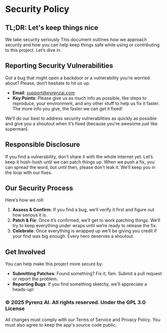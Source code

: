 # Security Policy

## TL;DR: Let's keep things nice

We take security seriously This document outlines how we approach security and how you can help keep things safe while using or contributing to this project. Let’s dive in.

## Reporting Security Vulnerabilities

Got a bug that might open a backdoor or a vulnerability you’re worried about? Please, don’t hesitate to hit us up:

- **Email**: support@pyrenzai.com
- **Key Points**: Please give us as much info as possible, like steps to reproduce, your environment, and any other stuff to help us fix it faster. The more info you give, the faster we can get it fixed!

We’ll do our best to address security vulnerabilities as quickly as possible and give you a shoutout when it’s fixed (because you’re awesome just like superman).

## Responsible Disclosure

If you find a vulnerability, don’t share it with the whole internet yet. Let’s keep it hush-hush until we can patch things up. When we push a fix, you can spread the word, but until then, please don’t leak it. We’ll keep you in the loop with our fixes.

## Our Security Process

Here’s how we roll:

1. **Assess & Confirm**: If you find a bug, we’ll verify it first and figure out how serious it is.
2. **Patch & Fix**: Once it’s confirmed, we’ll get to work patching things. We’ll try to keep everything under wraps until we’re ready to release the fix.
3. **Celebrate**: Once everything is wrapped up we’ll be giving you credit if your find was big enough. Every hero deserves a shoutout.

## Get Involved

You can help make this project more secure by:

- **Submitting Patches**: Found something? Fix it, fam. Submit a pull request or report the problem.
- **Reporting Bugs**: If you find something sketchy, we’ll appreciate a heads-up!

### © 2025 Pyrenz AI. All rights reserved. Under the GPL 3.0 License

All changes must comply with our Terms of Service and Privacy Policy. You must also agree to keep the app's source code public.
